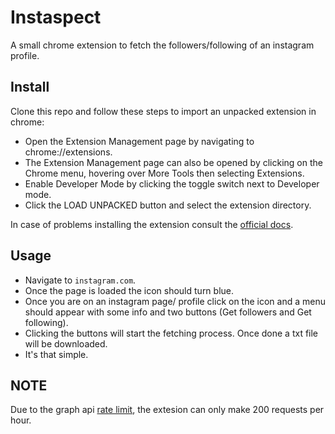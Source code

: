 # Instaspect

A small chrome extension to fetch the followers/following of an instagram profile.

## Install 
Clone this repo and follow these steps to import an unpacked extension in chrome:

- Open the Extension Management page by navigating to chrome://extensions.
- The Extension Management page can also be opened by clicking on the Chrome menu, hovering over More Tools then selecting Extensions.
- Enable Developer Mode by clicking the toggle switch next to Developer mode.
- Click the LOAD UNPACKED button and select the extension directory.

In case of problems installing the extension consult the [official docs](https://developer.chrome.com/extensions/getstarted).

## Usage 
- Navigate to `instagram.com`.
- Once the page is loaded the icon should turn blue.
- Once you are on an instagram page/ profile click on the icon and a menu should appear with some info and two buttons (Get followers and Get following).
- Clicking the buttons will start the fetching process. Once done a txt file will be downloaded.
- It's that simple.

## NOTE
Due to the graph api [rate limit](https://developers.facebook.com/docs/graph-api/overview/rate-limiting/), the extesion can only make 200 requests per hour.
